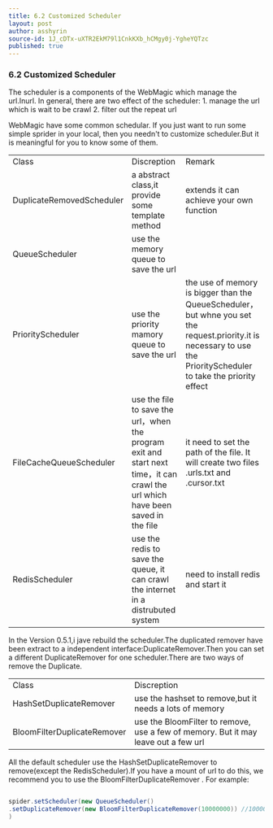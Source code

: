```yaml
---
title: 6.2 Customized Scheduler
layout: post
author: asshyrin
source-id: 1J_cDTx-uXTR2EkM79l1CnkKXb_hCMgy0j-YgheYQTzc
published: true
---
```

### 6.2 Customized Scheduler

The scheduler is a components of the WebMagic which manage the url.Inurl. In general, there are two effect of the scheduler: 1. manage the url which is wait to be crawl 2. filter out the repeat url

WebMagic have some common schedular. If you just want to run some simple sprider in your local, then you needn't to customize scheduler.But it is meaningful for you to know some of them.

<table>
  <tr>
    <td>Class</td>
    <td>Discreption</td>
    <td>Remark</td>
  </tr>
  <tr>
    <td>DuplicateRemovedScheduler</td>
    <td>a abstract class,it provide some template method</td>
    <td>extends it can achieve your own function</td>
  </tr>
  <tr>
    <td>QueueScheduler</td>
    <td>use the memory queue to save the url</td>
    <td></td>
  </tr>
  <tr>
    <td>PriorityScheduler</td>
    <td>use the priority mamory queue to save the url</td>
    <td>the use of memory is bigger than the QueueScheduler，but whne you set the request.priority.it is necessary to use the PriorityScheduler to take the priority effect</td>
  </tr>
  <tr>
    <td>FileCacheQueueScheduler</td>
    <td>use the file to save the url，when the program exit and start next time，it can crawl the url which have been saved in the file</td>
    <td>it need to set the path of the file. It will create two files .urls.txt and .cursor.txt</td>
  </tr>
  <tr>
    <td>RedisScheduler</td>
    <td>use the redis to save the queue, it can crawl the internet in a distrubuted system</td>
    <td>need to install redis and start it</td>
  </tr>
</table>


In the Version 0.5.1,i jave rebuild the scheduler.The duplicated remover have been extract to a independent interface:DuplicateRemover.Then you can set a different DuplicateRemover for one scheduler.There are two ways of remove the Duplicate.

<table>
  <tr>
    <td>Class</td>
    <td>Discreption</td>
  </tr>
  <tr>
    <td>HashSetDuplicateRemover</td>
    <td>use the hashset to remove,but it needs a lots of memory</td>
  </tr>
  <tr>
    <td>BloomFilterDuplicateRemover</td>
    <td>use the BloomFilter to remove, use a few of memory. But it may leave out a few url</td>
  </tr>
</table>


All the default scheduler use the HashSetDuplicateRemover to remove(except the RedisScheduler).If you have a mount of url to do this, we recommend you to use the BloomFilterDuplicateRemover . For example:

```java

spider.setScheduler(new QueueScheduler().setDuplicateRemover(new BloomFilterDuplicateRemover(10000000)) //10000000 is the estimate value of urls)

```

